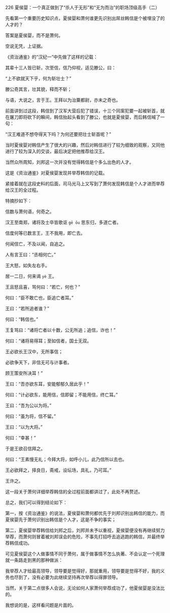 226 夏侯婴：一个真正做到了“杀人于无形”和“无为而治”的职场顶级高手（二）



先看第一个重要历史知识点，夏侯婴和萧何谁更先识别出屌丝韩信是个被埋没了的人才的？

答案是夏侯婴，而不是萧何。

空说无凭，上证据。

《资治通鉴》的“汉纪一”中先做了这样的记载：

其辈十三人皆已斩，次至信，信乃仰视，适见滕公，曰：

“上不欲就天下乎，何为斩壮士？”

滕公奇其言，壮其貌，释而不斩；

与语，大说之，言于王。王拜以为治粟都尉，亦未之奇也。



前面讲到过这段，韩信到了汉军大营后犯了错误，十三个同案犯要一起被斩首，就在屠刀即将砍下的瞬间，韩信抬起头看到了滕公，也就是夏侯婴，而后韩信喊了一句：

“汉王难道不想夺得天下吗？为何还要把壮士斩首呢？”

当时夏侯婴对韩信产生了很大的兴趣，然后对韩信进行了较为细致的观察，又同他进行了较为深入的交谈，最后决定把他推荐给汉王。

当然众所周知，刘邦这一次并没有觉得韩信是个多么出色的人才。



这是《资治通鉴》对夏侯婴发现并举荐韩信的记载。

紧接着就在这段史料的后面，司马光马上又写到了萧何发现韩信是个人才进而举荐给汉王的全过程。

特摘抄如下：

信数与萧何语，何奇之。

汉王至南郑，诸将及士卒皆歌讴 `gē ōu` 思东归，多道亡者。

信度何等已数言王，王不我用，即亡去。

何闻信亡，不及以闻，自追之。

人有言王曰：“丞相何亡。”

王大怒，如失左右手。

居一二日，何来谒 `yè` 王。

王且怒且喜，骂何曰：“若亡，何也？”

何曰：“臣不敢亡也，臣追亡者耳。”

王曰：“若所追者谁？”

何曰：“韩信也。”

王复骂曰：“诸将亡者以十数，公无所追；追信，诈也！”

何曰：“诸将易得耳；至如信者，国士无双。

王必欲长王汉中，无所事信；

必欲争天下，非信无可与计事者。

顾王策安所决耳！” 

王曰：“吾亦欲东耳，安能郁郁久居此乎！”

何曰：“计必欲东，能用信，信即留；不能用信，终亡耳。”

王曰：“吾为公以为将。”

何曰：“虽为将，信不留。”

王曰：“以为大将。” 

何曰：“幸甚！”

于是王欲召信拜之。

何曰：“王素慢无礼；今拜大将，如呼小儿，此乃信所以去也。

王必欲拜之，择良日，斋戒，设坛场，具礼，乃可耳。”

王许之。



这一段关于萧何详细举荐韩信的全过程前面都讲过了，此处不再赘述。

总之，我们可以得到结论如下：

第一，按《资治通鉴》的说法，夏侯婴和萧何都优先于刘邦识别出韩信的能力，而夏侯婴先于萧何识别出韩信是个人才，这是不争的事实；

第二，夏侯婴举荐韩信给刘邦之后，刘邦并未予以重视，夏侯婴便没有再继续努力举荐，而萧何则冒着被刘邦误会的危险，不事先打招呼去追逃跑的韩信，并最终举荐韩信成功。

可见夏侯婴这个人做事情不同于萧何，属于做事情不怎么执著、不会认定一个死理就一条路走到黑的那种做派：

我举荐人才给最高领导，领导要是觉得好，那就重用，领导要是觉得不好，我的义务也尽到了，没有必要为此继续坚持再次举荐以得罪领导。

当然，关于第二点很多人会说，无论如何人家萧何举荐成功了，他夏侯婴是没法比的。

我想说的是，这样看问题是片面的。

